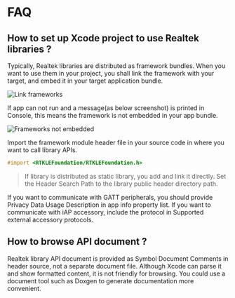 #  FAQ

## How to set up Xcode project to use Realtek libraries ?

Typically, Realtek libraries are distributed as framework bundles. When you want to use them in your project, you shall link the framework with your target, and embed it in your target application bundle.

![Link frameworks](./images/Link_embed_frameworks.png)

If app can not run and a message(as below screenshot) is printed in Console, this means the framework is not embedded in your app bundle.

![Frameworks not embedded](./images/not_embed_error.png)

Import the framework module header file in your source code in where you want to call library APIs.

```objective-c
#import <RTKLEFoundation/RTKLEFoundation.h>
```

> If library is distributed as static library, you add and link it directly. Set the Header Search Path to the library public header directory path.

If you want to communicate with GATT peripherals, you should provide Privacy Data Usage Description in app info property list. If you want to communicate with iAP accessory, include the protocol in Supported external accessory protocols.


## How to browse API document ?

Realtek library API document is provided as Symbol Document Comments in header source, not a separate document file. Although Xcode can parse it and show formatted content, it is not friendly for browsing. You could use a document tool such as Doxgen to generate documentation more convenient.
